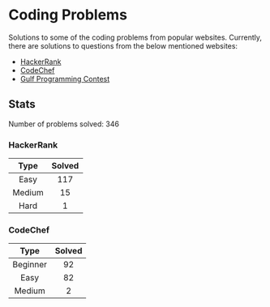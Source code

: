 # Coding Problems

Solutions to some of the coding problems from popular websites. Currently, there are solutions to questions from the below mentioned websites:
* [HackerRank](HackerRank "HackerRank")
* [CodeChef](CodeChef "CodeChef")
* [Gulf Programming Contest](Gulf%20Programming%20Contest "GPC")

## Stats

Number of problems solved: 346

### HackerRank

|Type|Solved|
|:---:|:---:|
|Easy|117|
|Medium|15|
|Hard|1|

### CodeChef

|Type|Solved|
|:---:|:---:|
|Beginner|92|
|Easy|82|
|Medium|2|